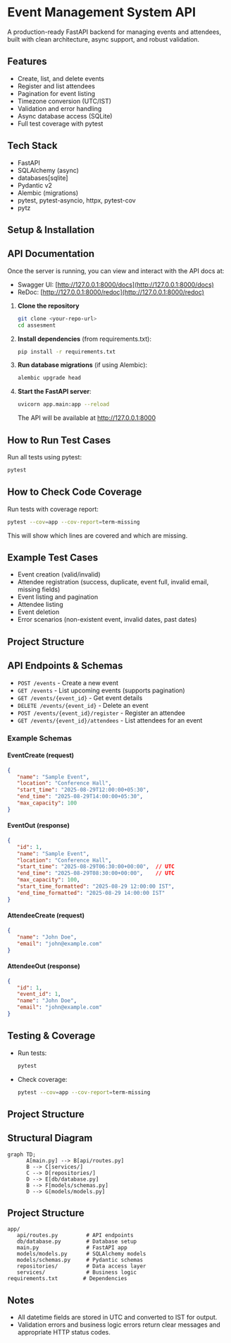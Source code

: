 # Event Management System API

A production-ready FastAPI backend for managing events and attendees, built with clean architecture, async support, and robust validation.

## Features
- Create, list, and delete events
- Register and list attendees
- Pagination for event listing
- Timezone conversion (UTC/IST)
- Validation and error handling
- Async database access (SQLite)
- Full test coverage with pytest

## Tech Stack
- FastAPI
- SQLAlchemy (async)
- databases[sqlite]
- Pydantic v2
- Alembic (migrations)
- pytest, pytest-asyncio, httpx, pytest-cov
- pytz

## Setup & Installation
## API Documentation
Once the server is running, you can view and interact with the API docs at:
- Swagger UI: [http://127.0.0.1:8000/docs](http://127.0.0.1:8000/docs)
- ReDoc: [http://127.0.0.1:8000/redoc](http://127.0.0.1:8000/redoc)
1. **Clone the repository**
   ```bash
   git clone <your-repo-url>
   cd assesment
   ```
2. **Install dependencies** (from requirements.txt):
   ```bash
   pip install -r requirements.txt
   ```
3. **Run database migrations** (if using Alembic):
   ```bash
   alembic upgrade head
   ```
4. **Start the FastAPI server**:
   ```bash
   uvicorn app.main:app --reload
   ```
   The API will be available at http://127.0.0.1:8000

## How to Run Test Cases
Run all tests using pytest:
```bash
pytest
```

## How to Check Code Coverage
Run tests with coverage report:
```bash
pytest --cov=app --cov-report=term-missing
```
This will show which lines are covered and which are missing.


## Example Test Cases
- Event creation (valid/invalid)
- Attendee registration (success, duplicate, event full, invalid email, missing fields)
- Event listing and pagination
- Attendee listing
- Event deletion
- Error scenarios (non-existent event, invalid dates, past dates)

## Project Structure


## API Endpoints & Schemas
- `POST /events` - Create a new event
- `GET /events` - List upcoming events (supports pagination)
- `GET /events/{event_id}` - Get event details
- `DELETE /events/{event_id}` - Delete an event
- `POST /events/{event_id}/register` - Register an attendee
- `GET /events/{event_id}/attendees` - List attendees for an event

### Example Schemas

#### EventCreate (request)
```json
{
   "name": "Sample Event",
   "location": "Conference Hall",
   "start_time": "2025-08-29T12:00:00+05:30",
   "end_time": "2025-08-29T14:00:00+05:30",
   "max_capacity": 100
}
```

#### EventOut (response)
```json
{
   "id": 1,
   "name": "Sample Event",
   "location": "Conference Hall",
   "start_time": "2025-08-29T06:30:00+00:00",  // UTC
   "end_time": "2025-08-29T08:30:00+00:00",    // UTC
   "max_capacity": 100,
   "start_time_formatted": "2025-08-29 12:00:00 IST",
   "end_time_formatted": "2025-08-29 14:00:00 IST"
}
```

#### AttendeeCreate (request)
```json
{
   "name": "John Doe",
   "email": "john@example.com"
}
```

#### AttendeeOut (response)
```json
{
   "id": 1,
   "event_id": 1,
   "name": "John Doe",
   "email": "john@example.com"
}
```

## Testing & Coverage
- Run tests:
  ```bash
  pytest
  ```
- Check coverage:
  ```bash
  pytest --cov=app --cov-report=term-missing
  ```

## Project Structure

## Structural Diagram

```mermaid
graph TD;
      A[main.py] --> B[api/routes.py]
      B --> C[services/]
      C --> D[repositories/]
      D --> E[db/database.py]
      B --> F[models/schemas.py]
      D --> G[models/models.py]
```

## Project Structure
```
app/
   api/routes.py         # API endpoints
   db/database.py        # Database setup
   main.py               # FastAPI app
   models/models.py      # SQLAlchemy models
   models/schemas.py     # Pydantic schemas
   repositories/         # Data access layer
   services/             # Business logic
requirements.txt        # Dependencies
```

## Notes
- All datetime fields are stored in UTC and converted to IST for output.
- Validation errors and business logic errors return clear messages and appropriate HTTP status codes.


